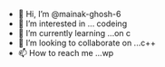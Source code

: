 - 👋 Hi, I’m @mainak-ghosh-6
- 👀 I’m interested in ... codeing
- 🌱 I’m currently learning ...on c
- 💞️ I’m looking to collaborate on ...c++
- 📫 How to reach me ...wp

<!---
mainak-ghosh-6/mainak-ghosh-6 is a ✨ special ✨ repository because its `README.md` (this file) appears on your GitHub profile.
You can click the Preview link to take a look at your changes.
--->
